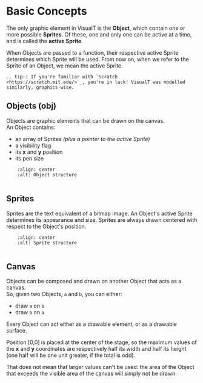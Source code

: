 # Basic Concepts

The only graphic element in VisualT is the **Object**, which contain one or more possible **Sprites**. Of these, one and only one can be active at a time, and is called the **active Sprite**.

When Objects are passed to a function, their respective active Sprite determines which Sprite will be used. From now on, when we refer to the Sprite of an Object, we mean the active Sprite.

```eval_rst
.. tip:: If you're familiar with `Scratch <https://scratch.mit.edu/>`_, you're in luck! VisualT was modelled similarly, graphics-wise.
```

## Objects (obj)

Objects are graphic elements that can be drawn on the canvas.\
An Object contains:

* an array of Sprites *(plus a pointer to the active Sprite)*
* a visibility flag
* its **x** and **y** position
* its pen size

``` image:: static/images/object.png
    :align: center
    :alt: Object structure
```

``` tip:: Objects are behave similarly to a *Sprite* in Scratch.
```

## Sprites

Sprites are the text equivalent of a bitmap image. An Object's active Sprite determines its appearance and size. Sprites are always drawn centered with respect to the Object's position.

``` image:: static/images/sprite.png
    :align: center
    :alt: Sprite structure
```

``` tip:: Sprites are equivalent to a *Costume* in Scratch.
```

## Canvas

Objects can be composed and drawn on another Object that acts as a canvas.\
So, given two Objects, `a` and `b`, you can either:

* draw `a` on `b`
* draw `b` on `a`

Every Object can act either as a drawable element, or as a drawable surface.

Position [0,0] is placed at the center of the stage, so the maximum values of the **x** and **y** coordinates are respectively half its width and half its height (one half will be one unit greater, if the total is odd).

That does not mean that larger values can't be used: the area of the Object that exceeds the visible area of the canvas will simply not be drawn.

``` tip:: The canvas behaves equivalently to the *Stage* in Scratch.
```
